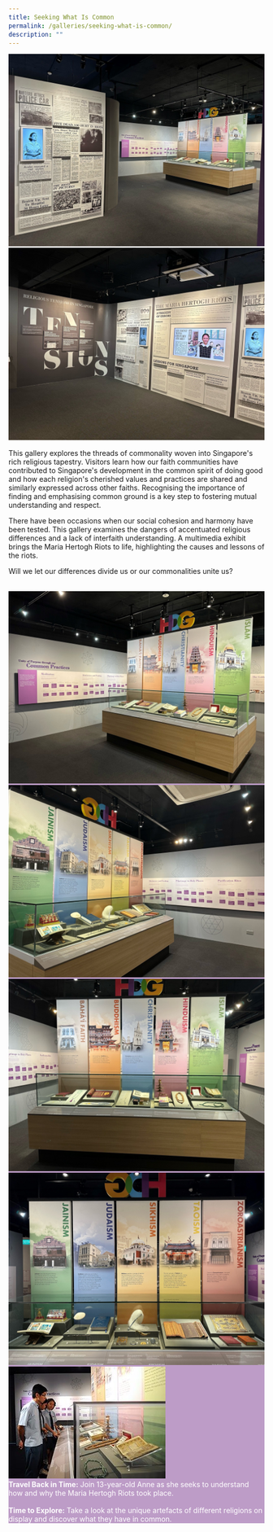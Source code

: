 ```yaml
---
title: Seeking What Is Common
permalink: /galleries/seeking-what-is-common/
description: ""
---
```

<div class="row">
	<div class="col is-6"><img src="/images/Gallery%202%20-Artefacts.jpg" alt="Gallery 2 - Artefacts"/></div>
	<div class="col is-6"><img src="/images/Gallery%202%20Maria%20Hertogh.jpg" alt="Gallery 2 - Maria Hertogh"/></div>
</div>

This gallery explores the threads of commonality woven into Singapore's rich religious tapestry. Visitors learn how our faith communities have contributed to Singapore's development in the common spirit of doing good and how each religion's cherished values and practices are shared and similarly expressed across other faiths. Recognising the importance of finding and emphasising common ground is a key step to fostering mutual understanding and respect.

There have been occasions when our social cohesion and harmony have been tested. This gallery examines the dangers of accentuated religious differences and a lack of interfaith understanding. A multimedia exhibit brings the Maria Hertogh Riots to life, highlighting the causes and lessons of the riots.

Will we let our differences divide us or our commonalities unite us?<br /><br />
	<div class="row" style="background: #bd9cc7; color:#fff;">
<div class="col is-6"><img src="/images/Gallery%202%20Common%20Practice%201.jpg" alt="Gallery 2 - Common Practice 1" />
	</div>
	<div class="col is-6"><img src="/images/Gallery%202%20Common%20Practice%203.jpg" alt="Gallery 2 - Common Practice 3" />
	</div>
	</div>
	<div class="row" style="background: #bd9cc7; color:#fff;">
<div class="col is-6"><img src="/images/Gallery%202%20Religions%201.jpg" alt="Gallery 2 - Religions 1" />
	</div>
	<div class="col is-6"><img src="/images/Gallery%202%20Religions%202.jpg" alt="Gallery 2 - Religions 2" />
	</div>
	</div>
<div class="row" style="background: #bd9cc7; color:#fff;">
<div class="col is-4"><img src="/images/G2_highlights.jpg" alt="Gallery 2 Highlights" /></div>
	<div class="col is-8"><b>Travel Back in Time:</b> Join 13-year-old Anne as she seeks to understand how and why the Maria Hertogh Riots took place.<br /><br /><b>Time to Explore:</b> Take a look at the unique artefacts of different religions on display and discover what they have in common. </div>
	</div>